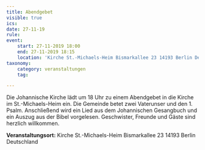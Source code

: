 ```yaml
---
title: Abendgebet
visible: true
ics: 
date: 27-11-19
rule: 
event:
	start: 27-11-2019 18:00
	end: 27-11-2019 18:15
	location: 'Kirche St.-Michaels-Heim Bismarkallee 23 14193 Berlin Deutschland'
taxonomy:
	category: veranstaltungen
	tag: 

---
```

Die Johannische Kirche lädt um 18 Uhr zu einem Abendgebet in die Kirche im St.-Michaels-Heim ein. Die Gemeinde betet zwei Vaterunser und den 1. Psalm. Anschließend wird ein Lied aus dem Johannischen Gesangbuch und ein Auszug aus der Bibel vorgelesen. Geschwister, Freunde und Gäste sind herzlich willkommen.


**Veranstaltungsort:** Kirche St.-Michaels-Heim
Bismarkallee 23
14193 Berlin
Deutschland

